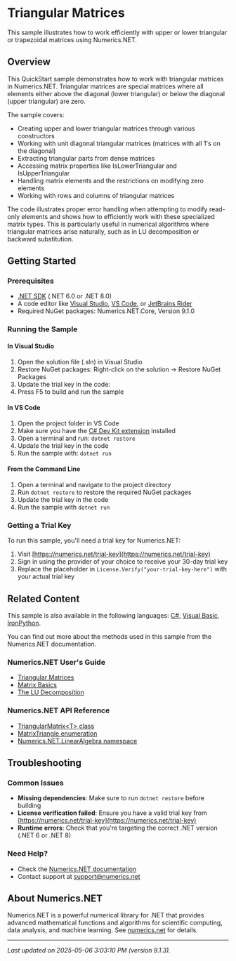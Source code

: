 # Triangular Matrices

This sample illustrates how to work efficiently with upper or lower triangular or trapezoidal matrices using Numerics.NET.

## Overview

This QuickStart sample demonstrates how to work with triangular matrices in Numerics.NET. Triangular 
matrices are special matrices where all elements either above the diagonal (lower triangular) or below 
the diagonal (upper triangular) are zero.

The sample covers:
- Creating upper and lower triangular matrices through various constructors
- Working with unit diagonal triangular matrices (matrices with all 1's on the diagonal)
- Extracting triangular parts from dense matrices
- Accessing matrix properties like IsLowerTriangular and IsUpperTriangular
- Handling matrix elements and the restrictions on modifying zero elements
- Working with rows and columns of triangular matrices

The code illustrates proper error handling when attempting to modify read-only elements and shows how 
to efficiently work with these specialized matrix types. This is particularly useful in numerical 
algorithms where triangular matrices arise naturally, such as in LU decomposition or backward 
substitution.


## Getting Started

### Prerequisites

- [.NET SDK](https://dotnet.microsoft.com/download) (.NET 6.0 or .NET 8.0)
- A code editor like [Visual Studio](https://visualstudio.microsoft.com/), [VS Code](https://code.visualstudio.com/), or [JetBrains Rider](https://www.jetbrains.com/rider/)
- Required NuGet packages: Numerics.NET.Core, Version 9.1.0

### Running the Sample

#### In Visual Studio
1. Open the solution file (.sln) in Visual Studio
2. Restore NuGet packages: Right-click on the solution → Restore NuGet Packages
3. Update the trial key in the code:
4. Press F5 to build and run the sample

#### In VS Code

1. Open the project folder in VS Code
2. Make sure you have the [C# Dev Kit extension](https://marketplace.visualstudio.com/items?itemName=ms-dotnettools.csdevkit) installed
3. Open a terminal and run: `dotnet restore`
4. Update the trial key in the code 
5. Run the sample with: `dotnet run`

#### From the Command Line

1. Open a terminal and navigate to the project directory
2. Run `dotnet restore` to restore the required NuGet packages
3. Update the trial key in the code
4. Run the sample with `dotnet run`

### Getting a Trial Key

To run this sample, you'll need a trial key for Numerics.NET:

1. Visit [https://numerics.net/trial-key](https://numerics.net/trial-key)
2. Sign in using the provider of your choice to receive your 30-day trial key
3. Replace the placeholder in `License.Verify("your-trial-key-here")` with your actual trial key

## Related Content

This sample is also available in the following languages: 
[C#](https://github.com/NumericsDotNet/quickstart-csharp/tree/net462/linear-algebra/matrices/triangular-matrices), [Visual Basic](https://github.com/NumericsDotNet/quickstart-visualbasic/tree/net462/linear-algebra/matrices/triangular-matrices), [IronPython](https://github.com/NumericsDotNet/quickstart-ironpython/tree/net462/linear-algebra/matrices/triangular-matrices).

You can find out more about the methods used in this sample from the Numerics.NET documentation.

### Numerics.NET User's Guide

- [Triangular Matrices](https://numerics.net/documentation/latest/vector-and-matrix/structured-matrix-types/triangular-matrices)
- [Matrix Basics](https://numerics.net/documentation/latest/vector-and-matrix/matrices/matrix-basics)
- [The LU Decomposition](https://numerics.net/documentation/latest/vector-and-matrix/matrix-decompositions/lu-decomposition)

### Numerics.NET API Reference

- [TriangularMatrix&lt;T&gt; class](https://numerics.net/documentation/latest/reference/numerics.net.linearalgebra.triangularmatrix-1)
- [MatrixTriangle enumeration](https://numerics.net/documentation/latest/reference/numerics.net.matrixtriangle)
- [Numerics.NET.LinearAlgebra namespace](https://numerics.net/documentation/latest/reference/numerics.net.linearalgebra)


## Troubleshooting

### Common Issues

- **Missing dependencies**: Make sure to run `dotnet restore` before building
- **License verification failed**: Ensure you have a valid trial key from [https://numerics.net/trial-key](https://numerics.net/trial-key)
- **Runtime errors**: Check that you're targeting the correct .NET version (.NET 6 or .NET 8)

### Need Help?

- Check the [Numerics.NET documentation](https://numerics.net/documentation/)
- Contact support at [support@numerics.net](mailto:support@numerics.net?subject=TriangularMatrices%20QuickStart%20Sample%20%28F%23%29)

## About Numerics.NET

Numerics.NET is a powerful numerical library for .NET that provides advanced mathematical 
functions and algorithms for scientific computing, data analysis, and machine learning.
See [numerics.net](https://numerics.net) for details.

---

_Last updated on 2025-05-06 3:03:10 PM (version 9.1.3)._
